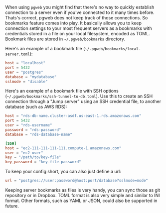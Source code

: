 When using `pgweb` you might find that there's no way to quickly
establish connection to a server even if you've connected to it 
many times before. Thats's correct, pgweb does not keep track of 
those connections. So bookmarks feature comes into play.
It basically allows you to keep connection settings to your most
frequent servers as a bookmarks with credentials stored in a file
on your local filesystem, encoded as TOML. Bookmark files are stored
in `~/.pgweb/bookmarks` directory.

Here's an example of a bookmark file (`~/.pgweb/bookmarks/local-server.toml`):

```TOML
host = "localhost"
port = 5432
user = "postgres"
database = "mydatabase"
sslmode = "disable"
```

Here's an example of a bookmark file with SSH options (`~/.pgweb/bookmarks/ssh-tunnel-to-db.toml`). Use this to create an SSH connection through a "Jump server" using an SSH credential file, to another database (such as AWS RDS):

```TOML
host = "rds-db-name.cluster-asdf.us-east-1.rds.amazonaws.com"
port = 5432
user = "rds-username"
password = "rds-password"
database = "rds-database-name"

[SSH]
host = "ec2-111-111-111-111.compute-1.amazonaws.com"
user = "ec2-user"
key = "/path/to/key-file"
key_password = "key-file-password"
``` 

To keep your config short, you can also just define a url:

```TOML
url = "postgres://user:password@host:port/database?sslmode=mode"
```

Keeping server bookmarks as files is very handy, you can sync those
as git repository or in Dropbox. TOML format is also very simple and
similar to INI format. Other formats, such as YAML or JSON, could also
be supported in future.
